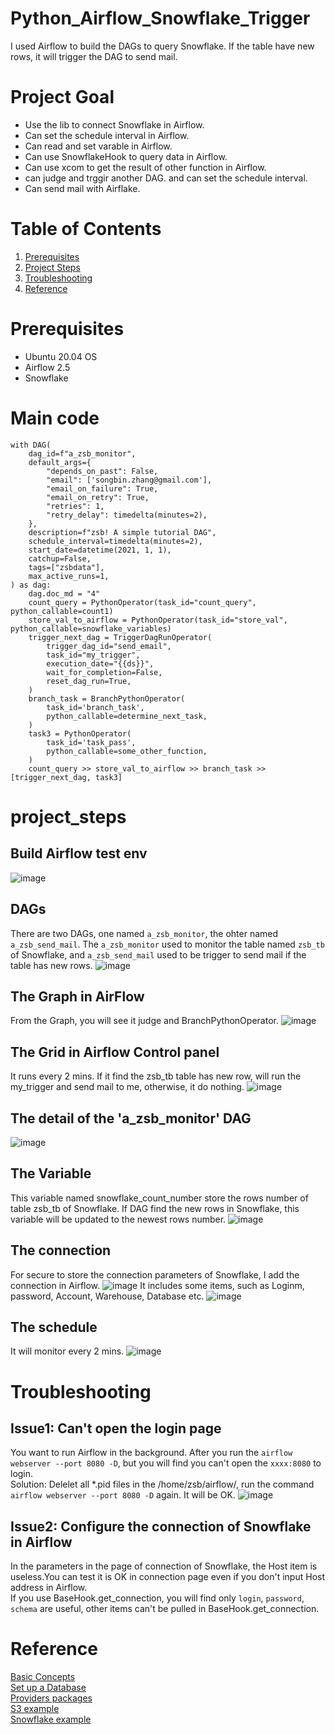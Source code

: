 # Python_Airflow_Snowflake_Trigger
I used Airflow to build the DAGs to query Snowflake. If the table have new rows, it will trigger the DAG to send mail. 

# Project Goal
* Use the lib to connect Snowflake in Airflow. 
* Can set the schedule interval in Airflow.
* Can read and set varable in Airflow.
* Can use SnowflakeHook to query data in Airflow.
* Can use xcom to get the result of other function in Airflow.
* can judge and trggir another DAG. and can set the schedule interval. 
* Can send mail with Airflake.

# Table of Contents
1. [Prerequisites](#prerequisites)
2. [Project Steps](#project_steps)
3. [Troubleshooting](#troubleshooting)
4. [Reference](#reference)

# Prerequisites  <a name="prerequisites"></a>
- Ubuntu 20.04 OS
- Airflow 2.5
- Snowflake

# Main code
```
with DAG(
    dag_id=f"a_zsb_monitor",
    default_args={
        "depends_on_past": False,
        "email": ['songbin.zhang@gmail.com'],
        "email_on_failure": True,
        "email_on_retry": True,
        "retries": 1,
        "retry_delay": timedelta(minutes=2),
    },
    description=f"zsb! A simple tutorial DAG",
    schedule_interval=timedelta(minutes=2),
    start_date=datetime(2021, 1, 1),
    catchup=False,
    tags=["zsbdata"],
    max_active_runs=1,
) as dag:
    dag.doc_md = "4"
    count_query = PythonOperator(task_id="count_query", python_callable=count1)
    store_val_to_airflow = PythonOperator(task_id="store_val", python_callable=snowflake_variables)
    trigger_next_dag = TriggerDagRunOperator(
        trigger_dag_id="send_email",
        task_id="my_trigger",
        execution_date="{{ds}}",
        wait_for_completion=False,
        reset_dag_run=True,
    )
    branch_task = BranchPythonOperator(
        task_id='branch_task',
        python_callable=determine_next_task,
    )
    task3 = PythonOperator(
        task_id='task_pass',
        python_callable=some_other_function,
    )
    count_query >> store_val_to_airflow >> branch_task >> [trigger_next_dag, task3]
```

# project_steps <a name="project_steps"></a>
## Build Airflow test env
![image](https://user-images.githubusercontent.com/75282285/208811379-6ba7e2de-9ece-413e-a993-1f9d40091af7.png)


## DAGs
There are two DAGs, one named `a_zsb_monitor`, the ohter named `a_zsb_send_mail`. The  `a_zsb_monitor` used to monitor the table named `zsb_tb` of Snowflake, and `a_zsb_send_mail` used to be trigger to send mail if the table has new rows.
![image](https://user-images.githubusercontent.com/75282285/208808318-43a7f891-8a73-4857-af0e-702fa4d4a6db.png)

## The Graph in AirFlow
From the Graph, you will see it judge and BranchPythonOperator. 
![image](https://user-images.githubusercontent.com/75282285/208809076-40075b18-75c8-4c7f-a869-bc9e1352a974.png)

## The Grid in Airflow Control panel
It runs every 2 mins. If it find the zsb_tb table has new row, will run the my_trigger and send mail to me, otherwise, it do nothing.
![image](https://user-images.githubusercontent.com/75282285/208809854-8052d05c-07e1-4b20-8b04-7c6f2d9aa35e.png)


## The detail of the 'a_zsb_monitor' DAG
![image](https://user-images.githubusercontent.com/75282285/208809500-49646905-acd3-497f-846f-00c872a0c44b.png)


## The Variable
This variable named snowflake_count_number store the rows number of table zsb_tb of Snowflake. If DAG find the new rows in Snowflake, this variable will be updated to the newest rows number.
![image](https://user-images.githubusercontent.com/75282285/208809988-df17a77b-4544-42d5-acf8-12b1c91bac41.png)

## The connection
For secure to store the connection parameters of Snowflake, I add the connection in Airflow. 
![image](https://user-images.githubusercontent.com/75282285/208810345-a903aae9-09a4-41ed-94e5-80104b5ea141.png)
It includes some items, such as Loginm, password, Account, Warehouse, Database etc.
![image](https://user-images.githubusercontent.com/75282285/208811501-ed40cd71-b531-44b3-8a6c-0760885aa5f6.png)


## The schedule
It will monitor every 2 mins.
![image](https://user-images.githubusercontent.com/75282285/208811802-297ede0b-0c15-461b-80ff-8ad36fee3bc7.png)

# Troubleshooting <a name="troubleshooting"></a>
## Issue1: Can't open the login page
You want to run Airflow in the background. After you run the `airflow webserver --port 8080 -D`, but you will find you can't open the `xxxx:8080` to login.      
Solution: Delelet all *.pid files in the /home/zsb/airflow/, run the command `airflow webserver --port 8080 -D` again. It will be OK.
![image](https://user-images.githubusercontent.com/75282285/208895730-9c2178f0-5861-45f5-8ade-534e2e4ff431.png)

## Issue2: Configure the connection of Snowflake in Airflow
In the parameters in the page of connection of Snowflake, the Host item is useless.You can test it is OK in connection page even if you don't input Host address in Airflow.     
If you use BaseHook.get_connection, you will find only `login`, `password`, `schema` are useful, other items can't be pulled in BaseHook.get_connection.

# <a name="reference">Reference</a>
[Basic Concepts](https://airflow.apache.org/docs/apache-airflow/1.10.6/concepts.html?highlight=branch%20operator)</br>
[Set up a Database](https://airflow.apache.org/docs/apache-airflow/stable/howto/set-up-database.html)</br>
[Providers packages](https://airflow.apache.org/docs/apache-airflow-providers/packages-ref.html)</br>
[S3 example](https://airflow.apache.org/docs/apache-airflow-providers-amazon/stable/_modules/tests/system/providers/amazon/aws/example_s3.html)</br>
[Snowflake example](https://community.snowflake.com/s/article/How-to-connect-Apache-Airflow-to-Snowflake-and-schedule-queries-jobs)</br>

